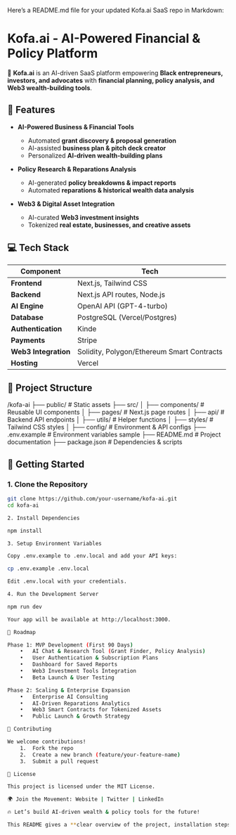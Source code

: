Here’s a README.md file for your updated Kofa.ai SaaS repo in Markdown:

# Kofa.ai - AI-Powered Financial & Policy Platform  

🚀 **Kofa.ai** is an AI-driven SaaS platform empowering **Black entrepreneurs, investors, and advocates** with **financial planning, policy analysis, and Web3 wealth-building tools**.  

## 📌 Features
- **AI-Powered Business & Financial Tools**
  - Automated **grant discovery & proposal generation**  
  - AI-assisted **business plan & pitch deck creator**  
  - Personalized **AI-driven wealth-building plans**  

- **Policy Research & Reparations Analysis**
  - AI-generated **policy breakdowns & impact reports**  
  - Automated **reparations & historical wealth data analysis**  

- **Web3 & Digital Asset Integration**
  - AI-curated **Web3 investment insights**  
  - Tokenized **real estate, businesses, and creative assets**  

## 💻 Tech Stack
| Component  | Tech  |
|------------|----------------------|
| **Frontend** | Next.js, Tailwind CSS |
| **Backend** | Next.js API routes, Node.js |
| **AI Engine** | OpenAI API (GPT-4-turbo) |
| **Database** | PostgreSQL (Vercel/Postgres) |
| **Authentication** | Kinde |
| **Payments** | Stripe |
| **Web3 Integration** | Solidity, Polygon/Ethereum Smart Contracts |
| **Hosting** | Vercel |

## 📂 Project Structure

/kofa-ai
├── public/               # Static assets
├── src/
│   ├── components/       # Reusable UI components
│   ├── pages/            # Next.js page routes
│   ├── api/              # Backend API endpoints
│   ├── utils/            # Helper functions
│   ├── styles/           # Tailwind CSS styles
│   ├── config/           # Environment & API configs
├── .env.example          # Environment variables sample
├── README.md             # Project documentation
├── package.json          # Dependencies & scripts

## 🚀 Getting Started  
### **1. Clone the Repository**
```sh
git clone https://github.com/your-username/kofa-ai.git
cd kofa-ai

2. Install Dependencies

npm install

3. Setup Environment Variables

Copy .env.example to .env.local and add your API keys:

cp .env.example .env.local

Edit .env.local with your credentials.

4. Run the Development Server

npm run dev

Your app will be available at http://localhost:3000.

📌 Roadmap

Phase 1: MVP Development (First 90 Days)
	•	AI Chat & Research Tool (Grant Finder, Policy Analysis)
	•	User Authentication & Subscription Plans
	•	Dashboard for Saved Reports
	•	Web3 Investment Tools Integration
	•	Beta Launch & User Testing

Phase 2: Scaling & Enterprise Expansion
	•	Enterprise AI Consulting
	•	AI-Driven Reparations Analytics
	•	Web3 Smart Contracts for Tokenized Assets
	•	Public Launch & Growth Strategy

🤝 Contributing

We welcome contributions!
	1.	Fork the repo
	2.	Create a new branch (feature/your-feature-name)
	3.	Submit a pull request

📜 License

This project is licensed under the MIT License.

🌍 Join the Movement: Website | Twitter | LinkedIn

🔥 Let’s build AI-driven wealth & policy tools for the future!

This README gives a **clear overview of the project, installation steps, tech stack, and roadmap**. Let me know if you’d like any modifications! 🚀